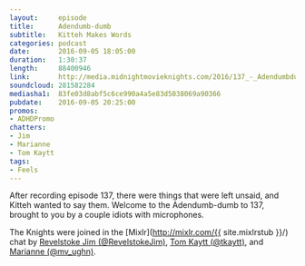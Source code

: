 ```yaml
---
layout:     episode
title:      Adendumb-dumb
subtitle:	Kitteh Makes Words
categories: podcast
date:       2016-09-05 18:05:00
duration:   1:30:37
length:     88400946
link:       http://media.midnightmovieknights.com/2016/137_-_Adendumbdumb.m4a
soundcloud: 281582284
mediasha1:  83fe03d8abf5c6ce990a4a5e83d5038069a90366
pubdate:    2016-09-05 20:25:00
promos:
- ADHDPromo
chatters:
- Jim
- Marianne
- Tom Kaytt
tags:
- Feels
---
```

After recording episode 137, there were things that were left unsaid, and Kitteh wanted to say them. Welcome to the Adendumb-dumb to 137, brought to you by a couple idiots with microphones.

The Knights were joined in the [Mixlr](http://mixlr.com/{{ site.mixlrstub }}/) chat by [Revelstoke Jim (@RevelstokeJim)](https://twitter.com/RevelstokeJim), [Tom Kaytt (@tkaytt)](https://twitter.com/tkaytt), and [Marianne (@mv_ughn)](https://twitter.com/mv_ughn).
